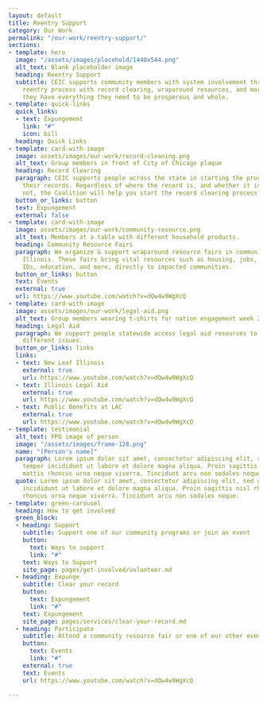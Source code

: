 ```yaml
---
layout: default
title: Reentry Support
category: Our Work
permalink: "/our-work/reentry-support/"
sections:
- template: hero
  image: "/assets/images/placehold/1440x544.png"
  alt_text: Blank placeholder image
  heading: Reentry Support
  subtitle: CEIC supports community members with system involvement throughout the
    reentry process with record clearing, wraparound resources, and more, to ensure
    they have everything they need to be prosperous and whole.
- template: quick-links
  quick_links:
  - text: Expungement
    link: "#"
    icon: bill
  heading: Quick Links
- template: card-with-image
  image: assets/images/our-work/record-cleaning.png
  alt_text: Group members in front of City of Chicago plaque
  heading: Record Clearing
  paragraph: CEIC supports people across the state in starting the process of clearing
    their records. Regardless of where the record is, and whether it is cannabis or
    not, the Coalition will help you start the record clearing process.
  button_or_links: button
  text: Expungement
  external: false
- template: card-with-image
  image: assets/images/our-work/community-resource.png
  alt_text: Members at a table with different household products.
  heading: Community Resource Fairs
  paragraph: We organize & support wraparound resource fairs in communities across
    Illinois. These fairs bring vital resources such as housing, jobs, food assistance
    IDs, education, and more, directly to impacted communities.
  button_or_links: button
  text: Events
  external: true
  url: https://www.youtube.com/watch?v=dQw4w9WgXcQ
- template: card-with-image
  image: assets/images/our-work/legal-aid.png
  alt_text: Group members wearing t-shirts for nation engagement week 2019
  heading: Legal Aid
  paragraph: We support people statewide access legal aid resources to help them navigate
    different issues.
  button_or_links: links
  links:
  - text: New Leaf Illinois
    external: true
    url: https://www.youtube.com/watch?v=dQw4w9WgXcQ
  - text: Illinois Legal Aid
    external: true
    url: https://www.youtube.com/watch?v=dQw4w9WgXcQ
  - text: Public Benefits at LAC
    external: true
    url: https://www.youtube.com/watch?v=dQw4w9WgXcQ
- template: testimonial
  alt_text: FPO image of person
  image: "/assets/images/frame-128.png"
  name: "[Person's name]"
  paragraph: Lorem ipsum dolor sit amet, consectetur adipiscing elit, sed do eiusmod
    tempor incididunt ut labore et dolore magna aliqua. Proin sagittis nisl rhoncus
    mattis rhoncus urna neque viverra. Tincidunt arcu non sodales neque.
  quote: Lorem ipsum dolor sit amet, consectetur adipiscing elit, sed do eiusmod tempor
    incididunt ut labore et dolore magna aliqua. Proin sagittis nisl rhoncus mattis
    rhoncus urna neque viverra. Tincidunt arcu non sodales neque.
- template: green-carousel
  heading: How to get involved
  green_block:
  - heading: Support
    subtitle: Support one of our community programs or join an event
    button:
      text: Ways to support
      link: "#"
    text: Ways to Support
    site_page: pages/get-involved/volunteer.md
  - heading: Expunge
    subtitle: Clear your record
    button:
      text: Expungement
      link: "#"
    text: Expungement
    site_page: pages/services/clear-your-record.md
  - heading: Participate
    subtitle: Attend a community resource fair or one of our other events
    button:
      text: Events
      link: "#"
    external: true
    text: Events
    url: https://www.youtube.com/watch?v=dQw4w9WgXcQ

---
```

